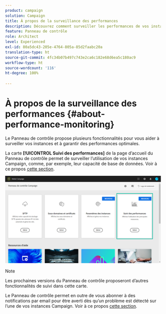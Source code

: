 ```yaml
---
product: campaign
solution: Campaign
title: À propos de la surveillance des performances
description: Découvrez comment surveiller les performances de vos instances dans le Panneau de contrôle
feature: Panneau de contrôle
role: Architect
level: Experienced
exl-id: 80a5dc43-205e-4764-805a-85d2faabc20a
translation-type: ht
source-git-commit: 4fc34b07b497c743e2ca6c182e68d6ea5c180ac9
workflow-type: ht
source-wordcount: '116'
ht-degree: 100%

---
```


# À propos de la surveillance des performances {#about-performance-monitoring}

Le Panneau de contrôle propose plusieurs fonctionnalités pour vous aider à surveiller vos instances et à garantir des performances optimales.

La carte **[!UICONTROL Suivi des performances]** de la page d’accueil du Panneau de contrôle permet de surveiller l’utilisation de vos instances Campaign, comme, par exemple, leur capacité de base de données. Voir à ce propos [cette section](../../performance-monitoring/using/database-monitoring.md).

![](assets/performance_card.png)

>[!NOTE]
>
>Les prochaines versions du Panneau de contrôle proposeront d’autres fonctionnalités de suivi dans cette carte.

Le Panneau de contrôle permet en outre de vous abonner à des notifications par email pour être averti dès qu’un problème est détecté sur l’une de vos instances Campaign. Voir à ce propos [cette section](../../performance-monitoring/using/email-alerting.md).
